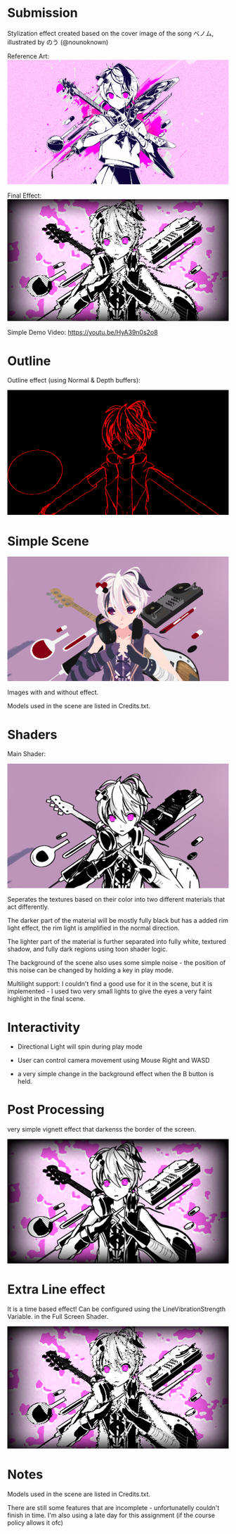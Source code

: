 # Submission

Stylization effect created based on the cover image of the song ベノム, illustrated by のう (@nounoknown)

Reference Art:
![Image](References/KairikiBear-Venom.webp)

Final Effect:
![Image](Assets/img7.png)

Simple Demo Video:
https://youtu.be/HyA39n0s2o8

# Outline

Outline effect (using Normal & Depth buffers):

![Image](Assets/img3.png)

# Simple Scene

![Image](Assets/img4.png)

Images with and without effect.

Models used in the scene are listed in Credits.txt.

# Shaders

Main Shader:

![Image](Assets/img5.png)

Seperates the textures based on their color into two different materials that act differently.

The darker part of the material will be mostly fully black but has a added rim light effect, the rim light is amplified in the normal direction.

The lighter part of the material is further separated into fully white, textured shadow, and fully dark regions using toon shader logic.

The background of the scene also uses some simple noise - the position of this noise can be changed by holding a key in play mode.

Multilight support:
 I couldn't find a good use for it in the scene, but it is implemented - I used two very small lights to give the eyes a very faint highlight in the final scene.

# Interactivity

- Directional Light will spin during play mode

- User can control camera movement using Mouse Right and WASD

- a very simple change in the background effect when the B button is held.

# Post Processing

very simple vignett effect that darkenss the border of the screen.

![Image](Assets/img6.png)

# Extra Line effect

It is a time based effect!
Can be configured using the LineVibrationStrength Variable. in the Full Screen Shader.

![Image](Assets/img7.png)

# Notes

Models used in the scene are listed in Credits.txt.

There are still some features that are incomplete - unfortunatelly couldn't finish in time.
I'm also using a late day for this assignment (if the course policy allows it ofc)
